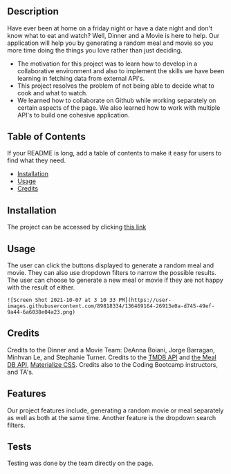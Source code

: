 # <Dinner-and-a-Movie>

## Description
Have ever been at home on a friday night or have a date night and don't know what to eat and watch? Well, Dinner and a Movie is here to help. Our application will help you by generating a random meal and movie so you more time doing the things you love rather than just deciding. 

- The motivation for this project was to learn how to develop in a collaborative environment and also to implement the skills we have been learning in fetching data from external API's.
- This project resolves the problem of not being able to decide what to cook and what to watch.
- We learned how to collaborate on Github while working separately on certain aspects of the page. We also learned how to work with multiple API's to build one cohesive application.  

## Table of Contents 
If your README is long, add a table of contents to make it easy for users to find what they need.
- [Installation](#installation)
- [Usage](#usage)
- [Credits](#credits)

## Installation
The project can be accessed by clicking [this link](https://deannaboiani.github.io/dinner-and-a-movie/)
## Usage
The user can click the buttons displayed to generate a random meal and movie. They can also use dropdown filters to narrow the possible results. The user can choose to generate a new meal or movie if they are not happy with the result of either.
    
    ![Screen Shot 2021-10-07 at 3 10 33 PM](https://user-images.githubusercontent.com/89818334/136469164-26913e0a-d745-49ef-9a44-6a6038e04a23.png)


## Credits
Credits to the Dinner and a Movie Team: DeAnna Boiani, Jorge Barragan, Minhvan Le, and Stephanie Turner. Credits to the [TMDB API](https://www.themoviedb.org/documentation/api?language=en-US) and [the Meal DB API](https://www.themealdb.com/api.php), [Materialize CSS](https://materializecss.com/grid.html). Credits also to the Coding Bootcamp instructors, and TA's.    
## Features
Our project features include, generating a random movie or meal separately as well as both at the same time. Another feature is the dropdown search filters.
## Tests
Testing was done by the team directly on the page. 
